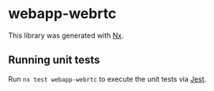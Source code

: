 # webapp-webrtc

This library was generated with [Nx](https://nx.dev).

## Running unit tests

Run `nx test webapp-webrtc` to execute the unit tests via [Jest](https://jestjs.io).
